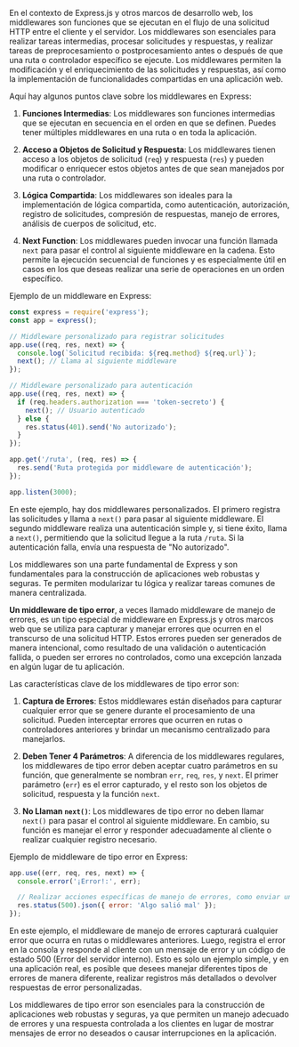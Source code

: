 En el contexto de Express.js y otros marcos de desarrollo web, los middlewares son funciones que se ejecutan en el flujo de una solicitud HTTP entre el cliente y el servidor. Los middlewares son esenciales para realizar tareas intermedias, procesar solicitudes y respuestas, y realizar tareas de preprocesamiento o postprocesamiento antes o después de que una ruta o controlador específico se ejecute. Los middlewares permiten la modificación y el enriquecimiento de las solicitudes y respuestas, así como la implementación de funcionalidades compartidas en una aplicación web.

Aquí hay algunos puntos clave sobre los middlewares en Express:

1. **Funciones Intermedias**: Los middlewares son funciones intermedias que se ejecutan en secuencia en el orden en que se definen. Puedes tener múltiples middlewares en una ruta o en toda la aplicación.

2. **Acceso a Objetos de Solicitud y Respuesta**: Los middlewares tienen acceso a los objetos de solicitud (`req`) y respuesta (`res`) y pueden modificar o enriquecer estos objetos antes de que sean manejados por una ruta o controlador.

3. **Lógica Compartida**: Los middlewares son ideales para la implementación de lógica compartida, como autenticación, autorización, registro de solicitudes, compresión de respuestas, manejo de errores, análisis de cuerpos de solicitud, etc.

4. **Next Function**: Los middlewares pueden invocar una función llamada `next` para pasar el control al siguiente middleware en la cadena. Esto permite la ejecución secuencial de funciones y es especialmente útil en casos en los que deseas realizar una serie de operaciones en un orden específico.

Ejemplo de un middleware en Express:

```javascript
const express = require('express');
const app = express();

// Middleware personalizado para registrar solicitudes
app.use((req, res, next) => {
  console.log(`Solicitud recibida: ${req.method} ${req.url}`);
  next(); // Llama al siguiente middleware
});

// Middleware personalizado para autenticación
app.use((req, res, next) => {
  if (req.headers.authorization === 'token-secreto') {
    next(); // Usuario autenticado
  } else {
    res.status(401).send('No autorizado');
  }
});

app.get('/ruta', (req, res) => {
  res.send('Ruta protegida por middleware de autenticación');
});

app.listen(3000);
```

En este ejemplo, hay dos middlewares personalizados. El primero registra las solicitudes y llama a `next()` para pasar al siguiente middleware. El segundo middleware realiza una autenticación simple y, si tiene éxito, llama a `next()`, permitiendo que la solicitud llegue a la ruta `/ruta`. Si la autenticación falla, envía una respuesta de "No autorizado".

Los middlewares son una parte fundamental de Express y son fundamentales para la construcción de aplicaciones web robustas y seguras. Te permiten modularizar tu lógica y realizar tareas comunes de manera centralizada.

**Un middleware de tipo error**, a veces llamado middleware de manejo de errores, es un tipo especial de middleware en Express.js y otros marcos web que se utiliza para capturar y manejar errores que ocurren en el transcurso de una solicitud HTTP. Estos errores pueden ser generados de manera intencional, como resultado de una validación o autenticación fallida, o pueden ser errores no controlados, como una excepción lanzada en algún lugar de tu aplicación.

Las características clave de los middlewares de tipo error son:

1. **Captura de Errores**: Estos middlewares están diseñados para capturar cualquier error que se genere durante el procesamiento de una solicitud. Pueden interceptar errores que ocurren en rutas o controladores anteriores y brindar un mecanismo centralizado para manejarlos.

2. **Deben Tener 4 Parámetros**: A diferencia de los middlewares regulares, los middlewares de tipo error deben aceptar cuatro parámetros en su función, que generalmente se nombran `err`, `req`, `res`, y `next`. El primer parámetro (`err`) es el error capturado, y el resto son los objetos de solicitud, respuesta y la función `next`.

3. **No Llaman `next()`**: Los middlewares de tipo error no deben llamar `next()` para pasar el control al siguiente middleware. En cambio, su función es manejar el error y responder adecuadamente al cliente o realizar cualquier registro necesario.

Ejemplo de middleware de tipo error en Express:

```javascript
app.use((err, req, res, next) => {
  console.error('¡Error!:', err);

  // Realizar acciones específicas de manejo de errores, como enviar una respuesta de error al cliente.
  res.status(500).json({ error: 'Algo salió mal' });
});
```

En este ejemplo, el middleware de manejo de errores capturará cualquier error que ocurra en rutas o middlewares anteriores. Luego, registra el error en la consola y responde al cliente con un mensaje de error y un código de estado 500 (Error del servidor interno). Esto es solo un ejemplo simple, y en una aplicación real, es posible que desees manejar diferentes tipos de errores de manera diferente, realizar registros más detallados o devolver respuestas de error personalizadas.

Los middlewares de tipo error son esenciales para la construcción de aplicaciones web robustas y seguras, ya que permiten un manejo adecuado de errores y una respuesta controlada a los clientes en lugar de mostrar mensajes de error no deseados o causar interrupciones en la aplicación.
